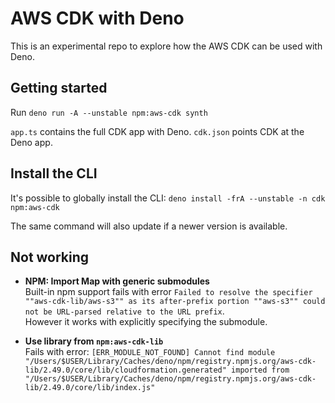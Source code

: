 # AWS CDK with Deno

This is an experimental repo to explore how the AWS CDK can be used with Deno.

## Getting started

Run `deno run -A --unstable npm:aws-cdk synth`

`app.ts` contains the full CDK app with Deno.
`cdk.json` points CDK at the Deno app.

## Install the CLI

It's possible to globally install the CLI:
`deno install -frA --unstable -n cdk npm:aws-cdk`

The same command will also update if a newer version is available.

## Not working

* **NPM: Import Map with generic submodules**\
  Built-in npm support fails with error `Failed to resolve the specifier ""aws-cdk-lib/aws-s3"" as its after-prefix portion ""aws-s3"" could not be URL-parsed relative to the URL prefix`.\
  However it works with explicitly specifying the submodule.

* **Use library from `npm:aws-cdk-lib`**\
  Fails with error: `[ERR_MODULE_NOT_FOUND] Cannot find module "/Users/$USER/Library/Caches/deno/npm/registry.npmjs.org/aws-cdk-lib/2.49.0/core/lib/cloudformation.generated" imported from "/Users/$USER/Library/Caches/deno/npm/registry.npmjs.org/aws-cdk-lib/2.49.0/core/lib/index.js"`

